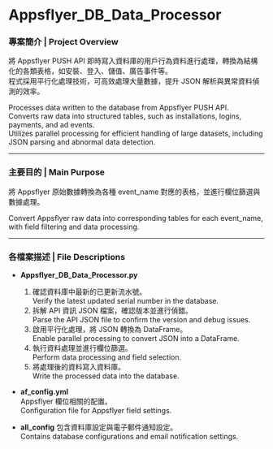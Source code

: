 # Appsflyer_DB_Data_Processor
### 專案簡介 | Project Overview
將 Appsflyer PUSH API 即時寫入資料庫的用戶行為資料進行處理，轉換為結構化的各類表格，如安裝、登入、儲值、廣告事件等。  
程式採用平行化處理技術，可高效處理大量數據，提升 JSON 解析與異常資料偵測的效率。

Processes data written to the database from Appsflyer PUSH API.  
Converts raw data into structured tables, such as installations, logins, payments, and ad events.  
Utilizes parallel processing for efficient handling of large datasets, including JSON parsing and abnormal data detection.

---

### 主要目的 | Main Purpose
將 Appsflyer 原始數據轉換為各種 event_name 對應的表格，並進行欄位篩選與數據處理。

Convert Appsflyer raw data into corresponding tables for each event_name, with field filtering and data processing.

---

### 各檔案描述 | File Descriptions
- **Appsflyer_DB_Data_Processor.py**  
  1. 確認資料庫中最新的已更新流水號。  
     Verify the latest updated serial number in the database.  
  2. 拆解 API 資訊 JSON 檔案，確認版本並進行偵錯。  
     Parse the API JSON file to confirm the version and debug issues.  
  3. 啟用平行化處理，將 JSON 轉換為 DataFrame。  
     Enable parallel processing to convert JSON into a DataFrame.  
  4. 執行資料處理並進行欄位篩選。  
     Perform data processing and field selection.  
  5. 將處理後的資料寫入資料庫。  
     Write the processed data into the database.  


- **af_config.yml**  
  Appsflyer 欄位相關的配置。  
  Configuration file for Appsflyer field settings.
- **all_config**
  包含資料庫設定與電子郵件通知設定。  
  Contains database configurations and email notification settings.
